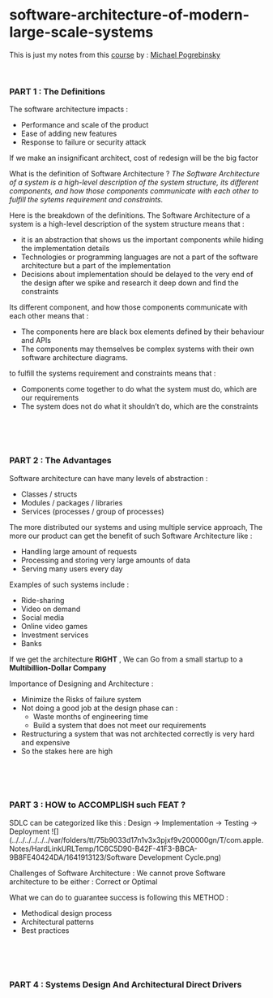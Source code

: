 # software-architecture-of-modern-large-scale-systems
This is just my notes from this [course](https://www.udemy.com/course/software-architecture-design-of-modern-large-scale-systems/) by : [Michael Pogrebinsky](https://www.linkedin.com/in/michaelpog/)

<br>

### **PART 1 : The Definitions**

The software architecture impacts :
- Performance and scale of the product
- Ease of adding new features
- Response to failure or security attack

If we make an insignificant architect, cost of redesign will be the big factor

What is the definition of Software Architecture ?
_The Software Architecture of a system is a high-level description of the system structure, its different components, and how those components communicate with each other to fulfill the sytems requirement and constraints._

Here is the breakdown of the definitions.
The Software Architecture of a system is a high-level description of the system structure means that :
- it is an abstraction that shows us the important components while hiding the implementation details
- Technologies or programming languages are not a part of the software architecture but a part of the implementation
- Decisions about implementation should be delayed to the very end of the design after we spike and research it deep down and find the constraints

Its different component, and how those components communicate with each other means that :
- The components here are black box elements defined by their behaviour and APIs
- The components may themselves be complex systems with their own software architecture diagrams.

to fulfill the systems requirement and constraints means that :
- Components come together to do what the system must do, which are our requirements
- The system does not do what it shouldn’t do, which are the constraints

<br>
<br>
<br>

### **PART 2 : The Advantages**


Software architecture can have many levels of abstraction :
- Classes / structs
- Modules / packages / libraries
- Services (processes / group of processes)

The more distributed our systems and using multiple service approach, The more our product can get the benefit of such Software Architecture like :
- Handling large amount of requests 
- Processing and storing very large amounts of data 
- Serving many users every day

Examples of such systems include :
- Ride-sharing
- Video on demand
- Social media
- Online video games
- Investment services
- Banks

If we get the architecture **RIGHT** , We can Go from a small startup to a **Multibillion-Dollar Company**

Importance of Designing and Architecture : 
- Minimize the Risks of failure system
- Not doing a good job at the design phase can :
    - Waste months of engineering time
    - Build a system that does not meet our requirements
- Restructuring a system that was not architected correctly is very hard and expensive
- So the stakes here are high

<br>
<br>
<br>

### **PART 3 : HOW to ACCOMPLISH such FEAT ?**
SDLC can be categorized like this :
Design -> Implementation -> Testing -> Deployment
![](../../../../../../var/folders/tt/75b9033d17n1v3x3pjxf9v200000gn/T/com.apple.Notes/HardLinkURLTemp/1C6C5D90-B42F-41F3-BBCA-9B8FE40424DA/1641913123/Software Development Cycle.png)

Challenges of Software Architecture :
We cannot prove Software architecture to be either : Correct or Optimal

What we can do to guarantee success is following this METHOD :
- Methodical design process
- Architectural patterns
- Best practices

<br>
<br>
<br>

### **PART 4 : Systems Design And Architectural Direct Drivers**
